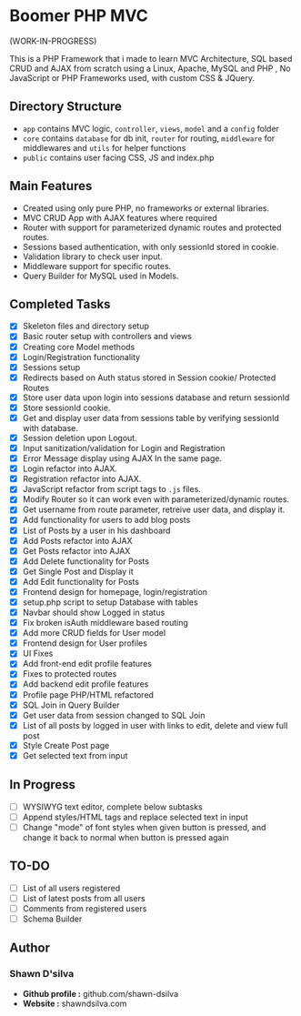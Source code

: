 
# Boomer PHP MVC

(WORK-IN-PROGRESS)

This is a PHP Framework that i made to learn MVC Architecture, SQL based CRUD and AJAX from scratch using a Linux, Apache, MySQL and PHP , No JavaScript or PHP Frameworks used, with custom CSS & JQuery.

## Directory Structure

- `app` contains  MVC logic, `controller`, `views`, `model` and a `config` folder
- `core` contains `database` for db init, `router` for routing, `middleware` for middlewares and `utils` for helper functions
- `public` contains user facing CSS, JS and index.php

## Main Features

- Created using only pure PHP, no frameworks or external libraries.
- MVC CRUD App with AJAX features where required
- Router with support for parameterized dynamic routes and protected routes.
- Sessions based authentication, with only sessionId stored in cookie.
- Validation library to check user input.
- Middleware support for specific routes.
- Query Builder for MySQL used in Models.

## Completed Tasks

- [x] Skeleton files and directory setup
- [x] Basic router setup with controllers and views
- [x] Creating core Model methods
- [x] Login/Registration functionality
- [x] Sessions setup
- [x] Redirects based on Auth status stored in Session cookie/ Protected Routes
- [x] Store user data upon login into sessions database and return sessionId
- [x] Store sessionId cookie.
- [x] Get and display user data from sessions table by verifying sessionId with database.
- [x] Session deletion upon Logout.
- [x] Input sanitization/validation for Login and Registration
- [x] Error Message display using AJAX In the same page.
- [x] Login refactor into AJAX.
- [x] Registration refactor into AJAX.
- [x] JavaScript refactor from script tags to `.js` files.
- [x] Modify Router so it can work even with parameterized/dynamic routes.
- [x] Get username from route parameter, retreive user data, and display it.
- [x] Add functionality for users to add blog posts
- [x] List of Posts by a user in his dashboard
- [x] Add Posts refactor into AJAX
- [x] Get Posts refactor into AJAX
- [x] Add Delete functionality for Posts
- [x] Get Single Post and Display it
- [x] Add Edit functionality for Posts
- [x] Frontend design for homepage, login/registration
- [x] setup.php script to setup Database with tables
- [x] Navbar should show Logged in status
- [x] Fix broken isAuth middleware based routing
- [x] Add more CRUD fields for User model
- [x] Frontend design for User profiles
- [x] UI Fixes
- [x] Add front-end edit profile features
- [x] Fixes to protected routes
- [x] Add backend edit profile features
- [x] Profile page PHP/HTML refactored
- [x] SQL Join in Query Builder
- [x] Get user data from session changed to SQL Join
- [x] List of all posts by logged in user with links to edit, delete and view full post
- [x] Style Create Post page
- [x] Get selected text from input

## In Progress

- [ ] WYSIWYG text editor, complete below subtasks
- [ ] Append styles/HTML tags and replace selected text in input
- [ ] Change "mode" of font styles when given button is pressed, and change it back to normal when button is pressed again

## TO-DO

- [ ] List of all users registered
- [ ] List of latest posts from all users
- [ ] Comments from registered users
- [ ] Schema Builder

## Author

### Shawn D'silva

- **Github profile :** github.com/shawn-dsilva
- **Website :** shawndsilva.com
